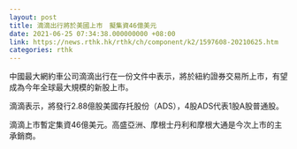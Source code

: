 ```yaml
---
layout: post
title: 滴滴出行將於美國上市　擬集資46億美元
date: 2021-06-25 07:34:38.000000000 +08:00
link: https://news.rthk.hk/rthk/ch/component/k2/1597608-20210625.htm
categories: rthk
---
```


中國最大網約車公司滴滴出行在一份文件中表示，將於紐約證券交易所上市，有望成為今年全球最大規模的新股上市。

滴滴表示，將發行2.88億股美國存托股份（ADS），4股ADS代表1股A股普通股。

滴滴上市暫定集資46億美元。高盛亞洲、摩根士丹利和摩根大通是今次上市的主承銷商。

